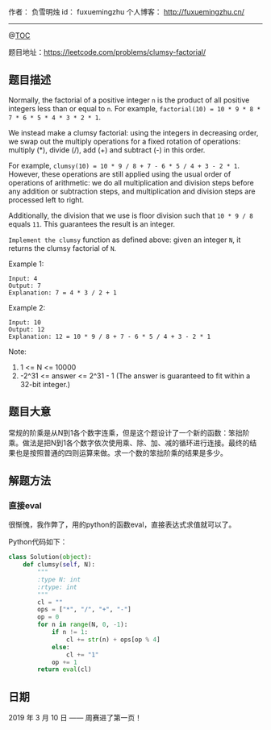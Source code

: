 作者： 负雪明烛
id：	fuxuemingzhu
个人博客：	http://fuxuemingzhu.cn/

---
@[TOC](目录)


题目地址：https://leetcode.com/problems/clumsy-factorial/

## 题目描述

Normally, the factorial of a positive integer ``n`` is the product of all positive integers less than or equal to ``n``.  For example, ``factorial(10) = 10 * 9 * 8 * 7 * 6 * 5 * 4 * 3 * 2 * 1``.

We instead make a clumsy factorial: using the integers in decreasing order, we swap out the multiply operations for a fixed rotation of operations: multiply (*), divide (/), add (+) and subtract (-) in this order.

For example, ``clumsy(10) = 10 * 9 / 8 + 7 - 6 * 5 / 4 + 3 - 2 * 1``.  However, these operations are still applied using the usual order of operations of arithmetic: we do all multiplication and division steps before any addition or subtraction steps, and multiplication and division steps are processed left to right.

Additionally, the division that we use is floor division such that ``10 * 9 / 8`` equals ``11``.  This guarantees the result is an integer.

``Implement the clumsy`` function as defined above: given an integer ``N``, it returns the clumsy factorial of ``N``.
 

Example 1:

    Input: 4
    Output: 7
    Explanation: 7 = 4 * 3 / 2 + 1

Example 2:

    Input: 10
    Output: 12
    Explanation: 12 = 10 * 9 / 8 + 7 - 6 * 5 / 4 + 3 - 2 * 1

Note:

1. 1 <= N <= 10000
1. -2^31 <= answer <= 2^31 - 1  (The answer is guaranteed to fit within a 32-bit integer.)

## 题目大意

常规的阶乘是从N到1各个数字连乘，但是这个题设计了一个新的函数：笨拙阶乘。做法是把N到1各个数字依次使用乘、除、加、减的循环进行连接。最终的结果也是按照普通的四则运算来做。求一个数的笨拙阶乘的结果是多少。

## 解题方法

### 直接eval

很惭愧，我作弊了，用的python的函数eval，直接表达式求值就可以了。

Python代码如下：

```python
class Solution(object):
    def clumsy(self, N):
        """
        :type N: int
        :rtype: int
        """
        cl = ""
        ops = ["*", "/", "+", "-"]
        op = 0
        for n in range(N, 0, -1):
            if n != 1:
                cl += str(n) + ops[op % 4]
            else:
                cl += "1"
            op += 1
        return eval(cl)
```


## 日期

2019 年 3 月 10 日 —— 周赛进了第一页！


  [1]: https://assets.leetcode.com/uploads/2019/02/19/113_sample.png
  [2]: https://blog.csdn.net/fuxuemingzhu/article/details/80787528
